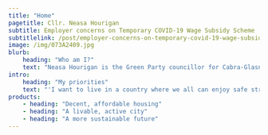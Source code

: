 ```yaml
---
title: "Home"
pagetitle: Cllr. Neasa Hourigan
subtitle: Employer concerns on Temporary COVID-19 Wage Subsidy Scheme
subtitlelink: /post/employer-concerns-on-temporary-covid-19-wage-subsidy-scheme/
image: /img/073A2409.jpg
blurb:
    heading: "Who am I?"
    text: "Neasa Hourigan is the Green Party councillor for Cabra-Glasnevin and the Green Party candidate in Dublin Central for the General Election. She is a mother of three and a full time carer for her oldest child. She has a professional background as a specialist in creating sustainable communities and was a university lecturer in environmental development and design. She and her family have lived in Cabra, Dublin 7 for 15 years."
intro:
    heading: "My priorities"
    text: "'I want to live in a country where we all can enjoy safe streets, a decent roof over our heads, peace and equal opportunities. I believe passionately that green principles are a pathway towards a more compassionate, equitable and environmentally responsible society. If you want a better future for you, your family, children and neighbours and aspire to make our communities the best place to live in Dublin then I would love you to consider supporting me in the upcoming general election."
products:
    - heading: "Decent, affordable housing"
    - heading: "A livable, active city"
    - heading: "A more sustainable future"
---
```


